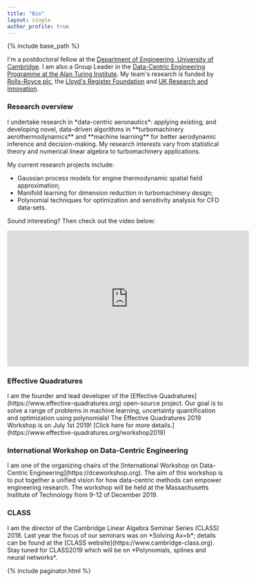```yaml
---
title: "Bio"
layout: single
author_profile: true
---
```


{% include base_path %}

I'm a postdoctoral fellow at the [Department of Engineering, University of Cambridge](http://www.eng.cam.ac.uk). I am also a Group Leader in the [Data-Centric Engineering Programme at the Alan Turing Institute](https://www.turing.ac.uk/research/research-programmes/data-centric-engineering). My team's research is funded by [Rolls-Royce plc](https://www.rolls-royce.com), the [Lloyd's Register Foundation](https://www.lrfoundation.org.uk/en/) and [UK Research and Innovation](https://www.ukri.org).

<h3>Research overview</h3>
I undertake research in *data-centric aeronautics*: applying existing, and developing novel, data-driven algorithms in **turbomachinery aerothermodynamics** and **machine learning** for better aerodynamic inference and decision-making. My research interests vary from statistical theory and numerical linear algebra to turbomachinery applications.

My current research projects include:
- Gaussian process models for engine thermodynamic spatial field approximation;
- Manifold learning for dimension reduction in turbomachinery design;
- Polynomial techniques for optimization and sensitivity analysis for CFD data-sets.

Sound interesting? Then check out the video below:

<iframe src="https://www.youtube.com/embed/ZTzyWkdQMjg" width="560" height="315" frameborder="0"> </iframe>

<h3>Effective Quadratures</h3>
I am the founder and lead developer of the [Effective Quadratures](https://www.effective-quadratures.org) open-source project. Our goal is to  solve a range of problems in machine learning, uncertainty quantification and optimization using polynomials! The Effective Quadratures 2019 Workshop is on July 1st 2019! [Click here for more details.](https://www.effective-quadratures.org/workshop2019)

<h3>International Workshop on Data-Centric Engineering</h3>
I am one of the organizing chairs of the [International Workshop on Data-Centric Engineering](https://dceworkshop.org). The aim of this workshop is to put together a unified vision for how data-centric methods can empower engineering research. The workshop will be held at the Massachusetts Institute of Technology from 9-12 of December 2019.

<h3>CLASS</h3>
I am the director of the Cambridge Linear Algebra Seminar Series (CLASS) 2018. Last year the focus of our seminars was on *Solving Ax=b*; details can be found at the [CLASS website](https://www.cambridge-class.org). Stay tuned for CLASS2019 which will be on *Polynomials, splines and neural networks*.

{% include paginator.html %}
